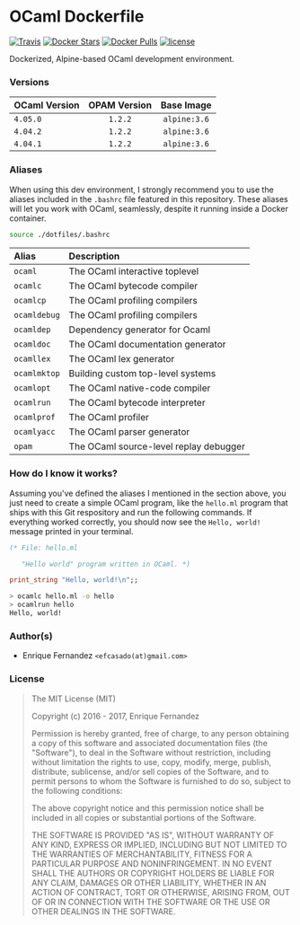 # OCaml Dockerfile
[![Travis](https://img.shields.io/travis/efcasado/dockerfile-ocaml.svg?style=flat)](https://travis-ci.org/efcasado/dockerfile-ocaml) [![Docker Stars](https://img.shields.io/docker/stars/efcasado/ocaml.svg)](https://hub.docker.com/r/efcasado/ocaml/) [![Docker Pulls](https://img.shields.io/docker/pulls/efcasado/ocaml.svg)](https://hub.docker.com/r/efcasado/ocaml/) [![license](https://img.shields.io/github/license/efcasado/dockerfile-ocaml.svg)]()

Dockerized, Alpine-based OCaml development environment.


### Versions

| OCaml Version | OPAM Version | Base Image   |
|:--------------|:------------:|:------------:|
| `4.05.0`      | `1.2.2`      | `alpine:3.6` |
| `4.04.2`      | `1.2.2`      | `alpine:3.6` |
| `4.04.1`      | `1.2.2`      | `alpine:3.6` |


### Aliases

When using this dev environment, I strongly recommend you to use the aliases
included in the `.bashrc` file featured in this repository. These aliases
will let you work with OCaml, seamlessly, despite it running inside a Docker
container.

```bash
source ./dotfiles/.bashrc
```

| Alias        | Description                            |
|:-------------|:---------------------------------------|
| `ocaml`      | The OCaml interactive toplevel         |
| `ocamlc`     | The OCaml bytecode compiler            |
| `ocamlcp`    | The OCaml profiling compilers          |
| `ocamldebug` | The OCaml profiling compilers          |
| `ocamldep`   | Dependency generator for Ocaml         |
| `ocamldoc`   | The OCaml documentation generator      |
| `ocamllex`   | The OCaml lex generator                |
| `ocamlmktop` | Building custom top-level systems      |
| `ocamlopt`   | The OCaml native-code compiler         |
| `ocamlrun`   | The OCaml bytecode interpreter         |
| `ocamlprof`  | The OCaml profiler                     |
| `ocamlyacc`  | The OCaml parser generator             |
| `opam`       | The OCaml source-level replay debugger |


### How do I know it works?

Assuming you've defined the aliases I mentioned in the section above, you just
need to create a simple OCaml program, like the `hello.ml` program that ships
with this Git respository and run the following commands. If everything worked
correctly, you should now see the `Hello, world!` message printed in your
terminal.

```ocaml
(* File: hello.ml

   "Hello world" program written in OCaml. *)

print_string "Hello, world!\n";;
```

```bash
> ocamlc hello.ml -o hello
> ocamlrun hello
Hello, world!
```


### Author(s)

- Enrique Fernandez `<efcasado(at)gmail.com>`


### License

> The MIT License (MIT)
>
> Copyright (c) 2016 - 2017, Enrique Fernandez
>
> Permission is hereby granted, free of charge, to any person obtaining a copy
> of this software and associated documentation files (the "Software"), to deal
> in the Software without restriction, including without limitation the rights
> to use, copy, modify, merge, publish, distribute, sublicense, and/or sell
> copies of the Software, and to permit persons to whom the Software is
> furnished to do so, subject to the following conditions:
>
> The above copyright notice and this permission notice shall be included in
> all copies or substantial portions of the Software.
>
> THE SOFTWARE IS PROVIDED "AS IS", WITHOUT WARRANTY OF ANY KIND, EXPRESS OR
> IMPLIED, INCLUDING BUT NOT LIMITED TO THE WARRANTIES OF MERCHANTABILITY,
> FITNESS FOR A PARTICULAR PURPOSE AND NONINFRINGEMENT. IN NO EVENT SHALL THE
> AUTHORS OR COPYRIGHT HOLDERS BE LIABLE FOR ANY CLAIM, DAMAGES OR OTHER
> LIABILITY, WHETHER IN AN ACTION OF CONTRACT, TORT OR OTHERWISE, ARISING FROM,
> OUT OF OR IN CONNECTION WITH THE SOFTWARE OR THE USE OR OTHER DEALINGS IN
> THE SOFTWARE.
